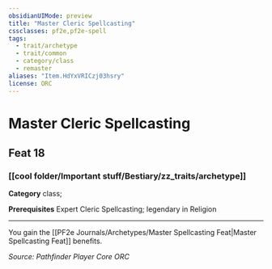 ```yaml
---
obsidianUIMode: preview
title: "Master Cleric Spellcasting"
cssclasses: pf2e,pf2e-spell
tags:
  - trait/archetype
  - trait/common
  - category/class
  - remaster
aliases: "Item.HdYxVRICzj03hsry"
license: ORC
---
```

# Master Cleric Spellcasting
## Feat 18
### [[cool folder/Important stuff/Bestiary/zz_traits/archetype]]

**Category** class; 



**Prerequisites** Expert Cleric Spellcasting; legendary in Religion
* * *
You gain the [[PF2e Journals/Archetypes/Master Spellcasting Feat|Master Spellcasting Feat]] benefits.

*Source: Pathfinder Player Core*
*ORC*